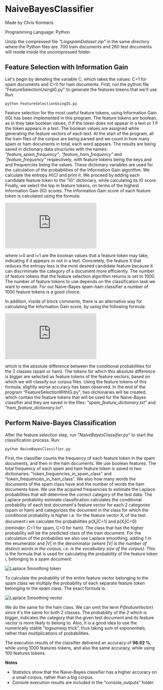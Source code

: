 # NaiveBayesClassifier

Made by Chris Kormaris

Programming Language: Python


Unzip the compressed file *"LingspamDataset.zip"* in the same directory where the Python files are. 
700 train documents and 260 test documents will reside inside the uncompressed folder.

## Feature Selection with Information Gain

Let's begin by denoting the variable C, which takes the values: C=1 for spam documents and C=0 for ham documents.
First, run the python file "FeatureSelectionUsingIG.py" to generate the features tokens that we'll use. Run:
```shell
python FeatureSelectionUsingIG.py
```
Feature selection for the most useful feature tokens, using Information Gain (IG) has been implemented in this program. 
The feature tokens are boolean, as in they take boolean values, 0 if the token does not appear in a text or 1 if the token appears in a text. 
The boolean values are assigned while generating the feature vectors of each text. 
At the start of the program, all the train files of the corpus are being parsed and we count in how many spam or ham documents in total, each word appears. 
The results are being saved in dictionary data structures with the names: 
*"feature_spam_frequency"*, *"feature_ham_frequency"* and *"feature_frequency"* respectively, 
with feature tokens being the keys and and frequencies being the values. 
These dictionary variables are used for the calculation of the probabilities of the Information Gain algorithm. 
We calculate the entropy *H(C)* and print it. We proceed by adding each candidate feature token to the "IG" dictionary, while calculating its IG score. 
Finally, we select the top *m* feature tokens, on terms of the highest Information Gain (IG) scores. 
The Information Gain score of each feature token is calculated using the formula:

![Information Gain](http://latex.codecogs.com/gif.latex?IG%28X%20%2C%20C%29%20%3D%20IG%20%28C%20%2C%20X%29%20%3D%20H%28C%29%20-%20%5Csum_%7Bi%3D0%7D%5E%7B1%7D%20%7BP%20%28X%3Di%29%20%5Ccdot%20H%20%28C%7CX%3Di%29%7D)

where i=0 and i=1 are the boolean values that a feature token may take, indicating if it appears or not in a text.
Concretely, the feature X that reduces the entropy less is the most desired candidate feature because it can discriminate the category of a document more efficiently. 
The number of feature tokens that the feature selection algorithm returns is set to 1000. 
The number of feature tokens to use depends on the classification task we want to execute. 
For our Naive-Bayes spam-ham classifier a number of 1000 feature tokens is a good choice.

In addition, inside of block comments, there is an alternative way for calculating the Information Gain score, by using the following formula:

![Information Gain alternative](http://latex.codecogs.com/gif.latex?IG%28X%2C%20C%29_%7Balt%7D%20%3D%20IG%28C%2C%20X%29_%7Balt%7D%20%3D%20%7CP%28X%3D1%7CC%3D0%29%20-%20P%20%28X%3D1%7CC%3D1%29%7C)

which is the absolute difference between the conditional probabilities for the 2 classes (spam or ham). 
The tokens for which this absolute difference is bigger are selected as feature tokens of the feature vectors, based on which we will classify our corpus files. 
Using the feature tokens of this formula, slightly worse accuracy has been observed. 
In the end of the program "FeatureSelectionWithIG.py", two dictionaries will be created, 
which contain the feature tokens that will be used for the Naive-Bayes classifier and they are saved in the files: 
*"spam_feature_dictionary.txt"* and *"ham_feature_dictionary.txt"*.

## Perform Naive-Bayes Classification

After the feature selection step, run *"NaiveBayesClassifier.py"* to start the classification process. Run:
```shell
python NaiveBayesClassifier.py
```
First, the classifier counts the frequency of each feature token in the spam documents, and then in the ham documents. 
We use boolean features. The total frequency of each spam and ham feature token is saved in two dictionaries: 
"token_frequencies_in_spam_class" and "token_frequencies_in_ham_class". 
We also how many words the documents of the spam class have and the number of words the ham documents have. 
We use the acquired frequencies to estimate the Laplace probabilities that will determine the correct category of the test data. 
The Laplace probability estimate classification calculates the conditional probability of each test document's feature vector 
for each 2 categories (spam or ham) and categorizes the document in the class for which the conditional probability is higher 
i.e. for the feature vector X<sub>i</sub> of the test document *i* we calculate the probabilities p(X<sub>i</sub>|C=1) and p(X<sub>i</sub>|C=0)
(reminder: C=1 for spam, C=0 for ham). The class that has the higher probability will be the predicted class of the train document. 
For the calculation of the probabilies we also use Laplace smoothing, adding 1 in the enumerator and |V| in the denominator
*(where |V| is the number of distinct words in the corpus, i.e. is the vocabulary size of the corpus)*. 
This is the formula that is used for calculating the probability of the feature token i, belonging to a spam document:

![Laplace Smoothing token](http://latex.codecogs.com/gif.latex?\frac{frequencyInSpamClassForToken[i][i]%20&plus;%201}%20{numberOfSpamDocuments%20&plus;%20numberOfFeatures}%20%3D%20\frac{frequencyInSpamClassForToken[i][i]%20&plus;%201}%20{numberOfWordsInSpamClass%20&plus;%20|V|})

To calculate the probability of the entire feature vector belonging to the spam class we multiply the probability of each separate feature token belonging to the spam class. 
The exact formula is:

![Laplace Smoothing vector](http://latex.codecogs.com/gif.latex?probOfFeatureVectorBelongingToSpam%20%3D%20\frac{P(C%3D1)}{P(featureVector)}%20\cdot%20\prod_i%20\frac{frequencyInSpamClassForToken[i][i]%20&plus;%201}%20{numberOfWordsInSpamClass%20&plus;%20|V|})

We do the same for the ham class. We can omit the term *P(featureVector)* since it's the same for both 2 classes. 
The probability of the 2 which is bigger, indicates the category that the given test document and its feature vector is more likely to belong to. 
Also, it is a good idea to use the numerically stable "logsumexp trick", thus taking sum of exponentials, rather than multiplications of probabilities.

The execution results of the classifier delivered an accuracy of **96.92 %**, while using 1000 features tokens, and also the same accuracy, while using 100 features tokens.

**Notes**

* Statistics show that the Naive-Bayes classifier has a higher accuracy on a small corpus, rather than a big corpus.
* Console execution results are included in the "console_outputs" folder.
